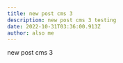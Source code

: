 ```yaml
---
title: new post cms 3
description: new post cms 3 testing
date: 2022-10-31T03:36:00.913Z
author: also me
---
```

new post cms 3